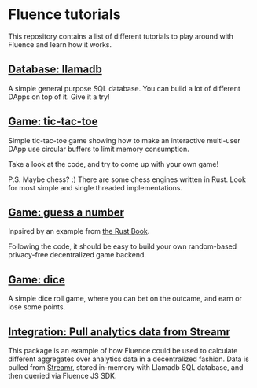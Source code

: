 # Fluence tutorials
This repository contains a list of different tutorials to play around with Fluence and learn how it works.

## [Database: llamadb](llamadb/)
A simple general purpose SQL database. You can build a lot of different DApps on top of it. Give it a try!

## [Game: tic-tac-toe](tic-tac-toe/)
Simple tic-tac-toe game showing how to make an interactive multi-user DApp use circular buffers to limit memory consumption. 

Take a look at the code, and try to come up with your own game! 

P.S. Maybe chess? :) There are some chess engines written in Rust. Look for most simple and single threaded implementations.

## [Game: guess a number](guessing-game/)
Inpsired by an example from [the Rust Book](https://doc.rust-lang.org/1.30.0/book/second-edition/ch02-00-guessing-game-tutorial.html). 

Following the code, it should be easy to build your own random-based privacy-free decentralized game backend.

## [Game: dice](dice-game/)
A simple dice roll game, where you can bet on the outcame, and earn or lose some points.

## [Integration: Pull analytics data from Streamr](streamr/)
This package is an example of how Fluence could be used to calculate different aggregates over analytics data in a decentralized fashion. Data is pulled from [Streamr](https://www.streamr.com/), stored in-memory with Llamadb SQL database, and then queried via Fluence JS SDK.
